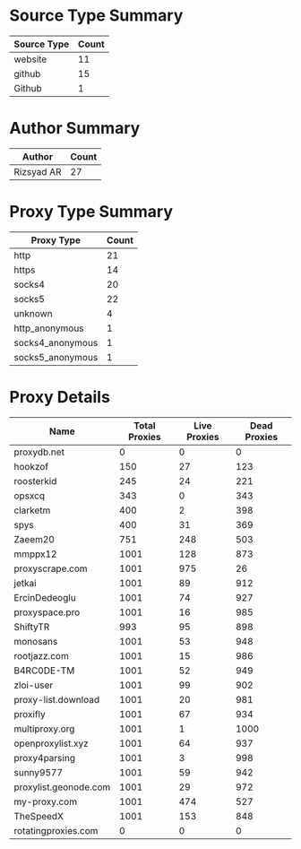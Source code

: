 # Source Type Summary

| Source Type | Count |
|-------------|-------|
| website | 11 |
| github | 15 |
| Github | 1 |


# Author Summary

| Author | Count |
|--------|-------|
| Rizsyad AR | 27 |


# Proxy Type Summary

| Proxy Type | Count |
|------------|-------|
| http | 21 |
| https | 14 |
| socks4 | 20 |
| socks5 | 22 |
| unknown | 4 |
| http_anonymous | 1 |
| socks4_anonymous | 1 |
| socks5_anonymous | 1 |


# Proxy Details

| Name | Total Proxies | Live Proxies | Dead Proxies |
|------|---------------|--------------|---------------|
| proxydb.net | 0 | 0 | 0 |
| hookzof | 150 | 27 | 123 |
| roosterkid | 245 | 24 | 221 |
| opsxcq | 343 | 0 | 343 |
| clarketm | 400 | 2 | 398 |
| spys | 400 | 31 | 369 |
| Zaeem20 | 751 | 248 | 503 |
| mmppx12 | 1001 | 128 | 873 |
| proxyscrape.com | 1001 | 975 | 26 |
| jetkai | 1001 | 89 | 912 |
| ErcinDedeoglu | 1001 | 74 | 927 |
| proxyspace.pro | 1001 | 16 | 985 |
| ShiftyTR | 993 | 95 | 898 |
| monosans | 1001 | 53 | 948 |
| rootjazz.com | 1001 | 15 | 986 |
| B4RC0DE-TM | 1001 | 52 | 949 |
| zloi-user | 1001 | 99 | 902 |
| proxy-list.download | 1001 | 20 | 981 |
| proxifly | 1001 | 67 | 934 |
| multiproxy.org | 1001 | 1 | 1000 |
| openproxylist.xyz | 1001 | 64 | 937 |
| proxy4parsing | 1001 | 3 | 998 |
| sunny9577 | 1001 | 59 | 942 |
| proxylist.geonode.com | 1001 | 29 | 972 |
| my-proxy.com | 1001 | 474 | 527 |
| TheSpeedX | 1001 | 153 | 848 |
| rotatingproxies.com | 0 | 0 | 0 |
